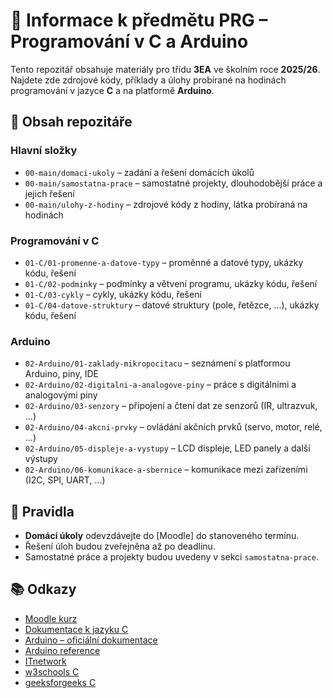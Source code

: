 # 📘 Informace k předmětu PRG – Programování v C a Arduino

Tento repozitář obsahuje materiály pro třídu **3EA** ve školním roce **2025/26**.  
Najdete zde zdrojové kódy, příklady a úlohy probírané na hodinách programování v jazyce **C** a na platformě **Arduino**.

## 📂 Obsah repozitáře 

### Hlavní složky
- `00-main/domaci-ukoly` – zadání a řešení domácích úkolů  
- `00-main/samostatna-prace` – samostatné projekty, dlouhodobější práce a jejich řešení  
- `00-main/ulohy-z-hodiny` – zdrojové kódy z hodiny, látka probíraná na hodinách  

### Programování v C
- `01-C/01-promenne-a-datove-typy` – proměnné a datové typy, ukázky kódu, řešení  
- `01-C/02-podminky` – podmínky a větvení programu, ukázky kódu, řešení  
- `01-C/03-cykly` – cykly, ukázky kódu, řešení  
- `01-C/04-datove-struktury` – datové struktury (pole, řetězce, …), ukázky kódu, řešení  

### Arduino
- `02-Arduino/01-zaklady-mikropocitacu` – seznámení s platformou Arduino, piny, IDE  
- `02-Arduino/02-digitalni-a-analogove-piny` – práce s digitálními a analogovými piny  
- `02-Arduino/03-senzory` – připojení a čtení dat ze senzorů (IR, ultrazvuk, …)  
- `02-Arduino/04-akcni-prvky` – ovládání akčních prvků (servo, motor, relé, …)  
- `02-Arduino/05-displeje-a-vystupy` – LCD displeje, LED panely a další výstupy  
- `02-Arduino/06-komunikace-a-sbernice` – komunikace mezi zařízeními (I2C, SPI, UART, …)  

## 📝 Pravidla
- **Domácí úkoly** odevzdávejte do [Moodle] do stanoveného termínu.  
- Řešení úloh budou zveřejněna až po deadlinu.  
- Samostatné práce a projekty budou uvedeny v sekci `samostatna-prace`.  

## 📚 Odkazy
- [Moodle kurz](https://eln.sps-prosek.cz/course/view.php?id=425)  
- [Dokumentace k jazyku C](https://devdocs.io/c/)  
- [Arduino – oficiální dokumentace](https://docs.arduino.cc/)  
- [Arduino reference](https://www.arduino.cc/reference/en/)  
- [ITnetwork](https://www.itnetwork.cz/cecko)  
- [w3schools C](https://www.w3schools.com/c/c_intro.php)  
- [geeksforgeeks C](https://www.geeksforgeeks.org/c-programming-language/)  

